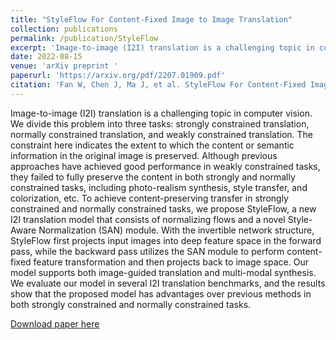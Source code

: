 ```yaml
---
title: "StyleFlow For Content-Fixed Image to Image Translation"
collection: publications
permalink: /publication/StyleFlow
excerpt: 'Image-to-image (I2I) translation is a challenging topic in computer vision. We divide this problem into three tasks: strongly constrained translation, normally constrained translation, and weakly constrained translation. The constraint here indicates the extent to which the content or semantic information in the original image is preserved. Although previous approaches have achieved good performance in weakly constrained tasks, they failed to fully preserve the content in both strongly and normally constrained tasks, including photo-realism synthesis, style transfer, and colorization, etc. To achieve content-preserving transfer in strongly constrained and normally constrained tasks, we propose StyleFlow, a new I2I translation model that consists of normalizing flows and a novel Style-Aware Normalization (SAN) module. With the invertible network structure, StyleFlow first projects input images into deep feature space in the forward pass, while the backward pass utilizes the SAN module to perform content-fixed feature transformation and then projects back to image space. Our model supports both image-guided translation and multi-modal synthesis. We evaluate our model in several I2I translation benchmarks, and the results show that the proposed model has advantages over previous methods in both strongly constrained and normally constrained tasks.'
date: 2022-08-15
venue: 'arXiv preprint '
paperurl: 'https://arxiv.org/pdf/2207.01909.pdf'
citation: 'Fan W, Chen J, Ma J, et al. StyleFlow For Content-Fixed Image to Image Translation[J]. arXiv preprint arXiv:2207.01909, 2022..'
---
```

Image-to-image (I2I) translation is a challenging topic in computer vision. We divide this problem into three tasks: strongly constrained translation, normally constrained translation, and weakly constrained translation. The constraint here indicates the extent to which the content or semantic information in the original image is preserved. Although previous approaches have achieved good performance in weakly constrained tasks, they failed to fully preserve the content in both strongly and normally constrained tasks, including photo-realism synthesis, style transfer, and colorization, etc. To achieve content-preserving transfer in strongly constrained and normally constrained tasks, we propose StyleFlow, a new I2I translation model that consists of normalizing flows and a novel Style-Aware Normalization (SAN) module. With the invertible network structure, StyleFlow first projects input images into deep feature space in the forward pass, while the backward pass utilizes the SAN module to perform content-fixed feature transformation and then projects back to image space. Our model supports both image-guided translation and multi-modal synthesis. We evaluate our model in several I2I translation benchmarks, and the results show that the proposed model has advantages over previous methods in both strongly constrained and normally constrained tasks.

[Download paper here](https://arxiv.org/pdf/2207.01909.pdf)
